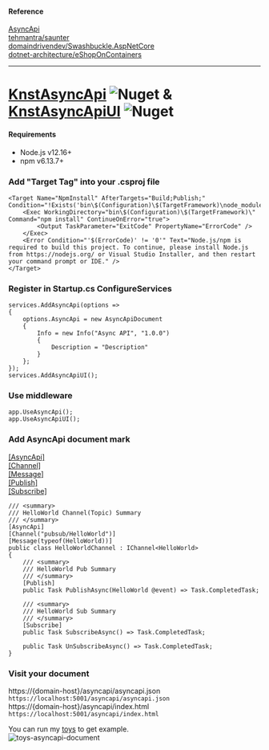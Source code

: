 #### Reference
[AsyncApi](https://www.asyncapi.com/)  
[tehmantra/saunter](https://github.com/tehmantra/saunter)  
[domaindrivendev/Swashbuckle.AspNetCore](https://github.com/domaindrivendev/Swashbuckle.AspNetCore)  
[dotnet-architecture/eShopOnContainers](https://github.com/dotnet-architecture/eShopOnContainers/tree/dotnet3-migration/dev-dotnet3)
***  
# [KnstAsyncApi](https://www.nuget.org/packages/KnstAsyncApi) ![Nuget](https://img.shields.io/nuget/v/KnstAsyncApi) & [KnstAsyncApiUI](https://www.nuget.org/packages/KnstAsyncApiUI) ![Nuget](https://img.shields.io/nuget/v/KnstAsyncApiUI)
#### Requirements  
* Node.js v12.16+
* npm v6.13.7+
### Add "Target Tag" into your .csproj file
```
<Target Name="NpmInstall" AfterTargets="Build;Publish;" Condition="!Exists('bin\$(Configuration)\$(TargetFramework)\node_modules')">
    <Exec WorkingDirectory="bin\$(Configuration)\$(TargetFramework)\" Command="npm install" ContinueOnError="true">
        <Output TaskParameter="ExitCode" PropertyName="ErrorCode" />
    </Exec>
    <Error Condition="'$(ErrorCode)' != '0'" Text="Node.js/npm is required to build this project. To continue, please install Node.js from https://nodejs.org/ or Visual Studio Installer, and then restart your command prompt or IDE." />
</Target>
```
### Register in Startup.cs ConfigureServices
```
services.AddAsyncApi(options =>
{
    options.AsyncApi = new AsyncApiDocument
    {
        Info = new Info("Async API", "1.0.0")
        {
            Description = "Description"
        }
    };
});
services.AddAsyncApiUI();
```
### Use middleware
```
app.UseAsyncApi();
app.UseAsyncApiUI();
```
### Add AsyncApi document mark  
[[AsyncApi]](https://github.com/d0972058277/KnstEventBus/blob/master/KnstAsyncApi/Attributes/AsyncApiAttribute.cs)  
[[Channel]](https://github.com/d0972058277/KnstEventBus/blob/master/KnstAsyncApi/Attributes/ChannelAttribute.cs)  
[[Message]](https://github.com/d0972058277/KnstEventBus/blob/master/KnstAsyncApi/Attributes/MessageAttribute.cs)  
[[Publish]](https://github.com/d0972058277/KnstEventBus/blob/master/KnstAsyncApi/Attributes/PublishAttribute.cs)  
[[Subscribe]](https://github.com/d0972058277/KnstEventBus/blob/master/KnstAsyncApi/Attributes/SubscribeAttribute.cs)  
```
/// <summary>
/// HelloWorld Channel(Topic) Summary
/// </summary>
[AsyncApi]
[Channel("pubsub/HelloWorld")]
[Message(typeof(HelloWorld))]
public class HelloWorldChannel : IChannel<HelloWorld>
{
    /// <summary>
    /// HelloWorld Pub Summary
    /// </summary>
    [Publish]
    public Task PublishAsync(HelloWorld @event) => Task.CompletedTask;

    /// <summary>
    /// HelloWorld Sub Summary
    /// </summary>
    [Subscribe]
    public Task SubscribeAsync() => Task.CompletedTask;

    public Task UnSubscribeAsync() => Task.CompletedTask;
}
```
### Visit your document  
https://{domain-host}/asyncapi/asyncapi.json  
```https://localhost:5001/asyncapi/asyncapi.json```  
https://{domain-host}/asyncapi/index.html  
```https://localhost:5001/asyncapi/index.html```  

You can run my [toys](https://github.com/d0972058277/KnstEventBus/tree/master/Toys) to get example.  
![toys-asyncapi-document](https://raw.githubusercontent.com/d0972058277/KnstEventBus/master/Images/toys-asyncapi-document.png)
